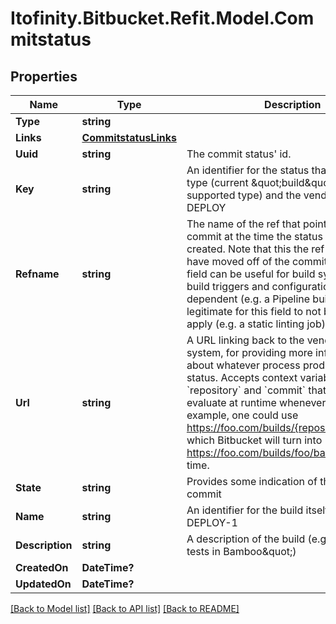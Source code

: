 # Itofinity.Bitbucket.Refit.Model.Commitstatus
## Properties

Name | Type | Description | Notes
------------ | ------------- | ------------- | -------------
**Type** | **string** |  | 
**Links** | [**CommitstatusLinks**](CommitstatusLinks.md) |  | [optional] 
**Uuid** | **string** | The commit status&#39; id. | [optional] 
**Key** | **string** | An identifier for the status that&#39;s unique to         its type (current \&quot;build\&quot; is the only supported type) and the vendor,         e.g. BB-DEPLOY | [optional] 
**Refname** | **string** |  The name of the ref that pointed to this commit at the time the status object was created. Note that this the ref may since have moved off of the commit. This optional field can be useful for build systems whose build triggers and configuration are branch-dependent (e.g. a Pipeline build). It is legitimate for this field to not be set, or even apply (e.g. a static linting job). | [optional] 
**Url** | **string** | A URL linking back to the vendor or build system, for providing more information about whatever process produced this status. Accepts context variables &#x60;repository&#x60; and &#x60;commit&#x60; that Bitbucket will evaluate at runtime whenever at runtime. For example, one could use https://foo.com/builds/{repository.full_name} which Bitbucket will turn into https://foo.com/builds/foo/bar at render time. | [optional] 
**State** | **string** | Provides some indication of the status of this commit | [optional] 
**Name** | **string** | An identifier for the build itself, e.g. BB-DEPLOY-1 | [optional] 
**Description** | **string** | A description of the build (e.g. \&quot;Unit tests in Bamboo\&quot;) | [optional] 
**CreatedOn** | **DateTime?** |  | [optional] 
**UpdatedOn** | **DateTime?** |  | [optional] 

[[Back to Model list]](../README.md#documentation-for-models) [[Back to API list]](../README.md#documentation-for-api-endpoints) [[Back to README]](../README.md)

